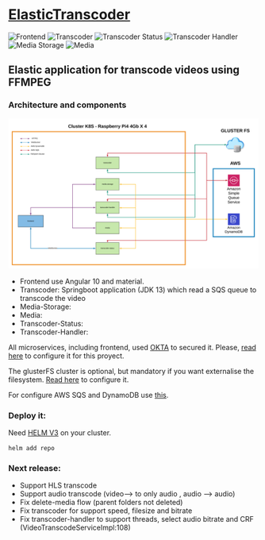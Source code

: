 # [ElasticTranscoder](https://videotranscoding.es)
![Frontend](https://github.com/MasterCloudApps-Projects/ElasticTranscoder/workflows/Build%20docker%20frontend/badge.svg)
![Transcoder](https://github.com/MasterCloudApps-Projects/ElasticTranscoder/workflows/Build%20docker%20transcoder/badge.svg)
![Transcoder Status](https://github.com/MasterCloudApps-Projects/ElasticTranscoder/workflows/Build%20docker%20transcoder-status/badge.svg)
![Transcoder Handler](https://github.com/MasterCloudApps-Projects/ElasticTranscoder/workflows/Build%20docker%20transcoder-handler/badge.svg)
![Media Storage](https://github.com/MasterCloudApps-Projects/ElasticTranscoder/workflows/Build%20docker%20media-storage/badge.svg)
![Media](https://github.com/MasterCloudApps-Projects/ElasticTranscoder/workflows/Build%20docker%20media/badge.svg)


## Elastic application for transcode videos using FFMPEG
### Architecture and components
![](doc/img/ElasticTranscoder.png)
- Frontend use Angular 10 and material.
- Transcoder: Springboot application (JDK 13) which read a SQS queue to transcode the video
- Media-Storage: 
- Media:
- Transcoder-Status:
- Transcoder-Handler:

All microservices, including frontend, used [OKTA](https://www.okta.com/) to secured it. Please, [read here](doc/okta.md) to configure it for this proyect.

The glusterFS cluster is optional, but mandatory if you want externalise the filesystem. [Read here](doc/gluster.md) to configure it.

For configure AWS SQS and DynamoDB use [this](doc/aws.md).
### Deploy it:
Need [HELM V3](https://helm.sh/docs/intro/install/) on your cluster.
```
helm add repo 
```
####


### Next release:

* Support HLS transcode
* Support audio transcode (video--> to only audio , audio --> audio)
* Fix delete-media flow (parent folders not deleted)
* Fix transcoder for support speed, filesize and bitrate
* Fix transcoder-handler to support threads, select audio bitrate and CRF (VideoTranscodeServiceImpl:108)